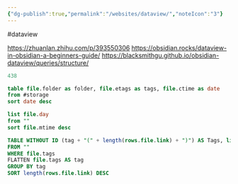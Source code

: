 ```yaml
---
{"dg-publish":true,"permalink":"/websites/dataview/","noteIcon":"3"}
---
```


#dataview

https://zhuanlan.zhihu.com/p/393550306
https://obsidian.rocks/dataview-in-obsidian-a-beginners-guide/
https://blacksmithgu.github.io/obsidian-dataview/queries/structure/

```js title:"get the note number in a line"
438

```

```sql title:"select from specific tag and display folder, tags, date"
table file.folder as folder, file.etags as tags, file.ctime as date
from #storage
sort date desc

```

```sql title:"list modify days and files"
list file.day
from ""
sort file.mtime desc
```


```sql title:"one tag a row, sort by tag"
TABLE WITHOUT ID (tag + "(" + length(rows.file.link) + ")") AS Tags, link(sort(rows.file.name)) AS Files
FROM ""
WHERE file.tags 
FLATTEN file.tags AS tag 
GROUP BY tag
SORT length(rows.file.link) DESC
```
